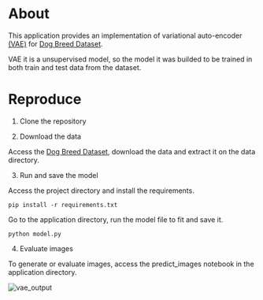 # About

This application provides an implementation of variational auto-encoder [(VAE)](https://arxiv.org/abs/1906.02691) for [Dog Breed Dataset](https://www.kaggle.com/c/dog-breed-identification/data).

VAE it is a unsupervised model, so the model it was builded to be trained in both train and test data from the dataset.

# Reproduce

1. Clone the repository

2. Download the data

Access the [Dog Breed Dataset](https://www.kaggle.com/c/dog-breed-identification/data), download the data and extract it on the data directory.

3. Run and save the model

Access the project directory and install the requirements.

```
pip install -r requirements.txt
```

Go to the application directory, run the model file to fit and save it.

```
python model.py
```

4. Evaluate images

To generate or evaluate images, access the predict_images notebook in the application directory.

![vae_output](https://i.ibb.co/F55W9Tv/output.png)